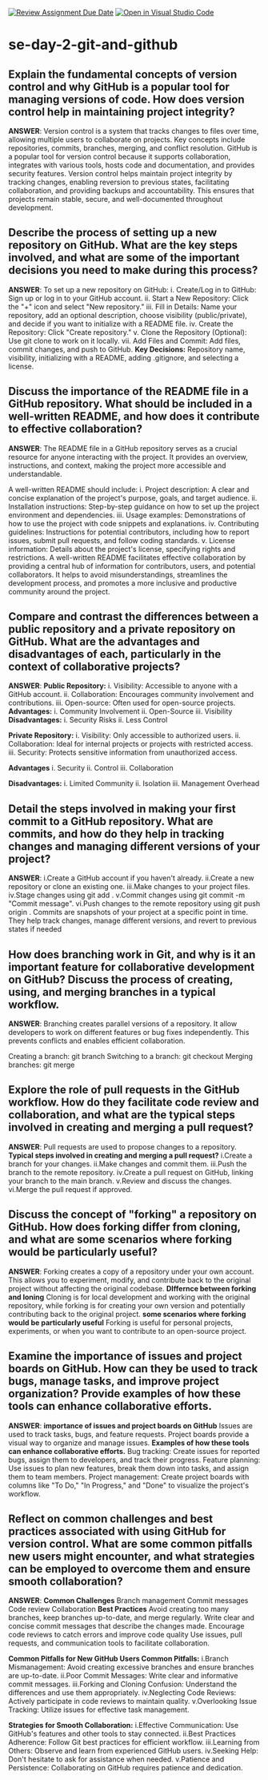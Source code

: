 [![Review Assignment Due Date](https://classroom.github.com/assets/deadline-readme-button-22041afd0340ce965d47ae6ef1cefeee28c7c493a6346c4f15d667ab976d596c.svg)](https://classroom.github.com/a/8wgCKhpZ)
[![Open in Visual Studio Code](https://classroom.github.com/assets/open-in-vscode-2e0aaae1b6195c2367325f4f02e2d04e9abb55f0b24a779b69b11b9e10269abc.svg)](https://classroom.github.com/online_ide?assignment_repo_id=15591302&assignment_repo_type=AssignmentRepo)
# se-day-2-git-and-github
## Explain the fundamental concepts of version control and why GitHub is a popular tool for managing versions of code. How does version control help in maintaining project integrity?
**ANSWER**: 
Version control is a system that tracks changes to files over time, allowing multiple users to collaborate on projects. Key concepts include repositories, commits, branches, merging, and conflict resolution. GitHub is a popular tool for version control because it supports collaboration, integrates with various tools, hosts code and documentation, and provides security features.
Version control helps maintain project integrity by tracking changes, enabling reversion to previous states, facilitating collaboration, and providing backups and accountability. This ensures that projects remain stable, secure, and well-documented throughout development.

## Describe the process of setting up a new repository on GitHub. What are the key steps involved, and what are some of the important decisions you need to make during this process?
**ANSWER**:
To set up a new repository on GitHub:
i.    Create/Log in to GitHub: Sign up or log in to your GitHub account.
ii.   Start a New Repository: Click the "+" icon and select "New repository."
iii.  Fill in Details: Name your repository, add an optional description, choose visibility (public/private), and decide if you want to initialize with a README file.
iv.   Create the Repository: Click "Create repository."
v.    Clone the Repository (Optional): Use git clone to work on it locally.
vii.  Add Files and Commit: Add files, commit changes, and push to GitHub.
**Key Decisions:** Repository name, visibility, initializing with a README, adding .gitignore, and selecting a license.

## Discuss the importance of the README file in a GitHub repository. What should be included in a well-written README, and how does it contribute to effective collaboration?
**ANSWER**:
The README file in a GitHub repository serves as a crucial resource for anyone interacting with the project. It provides an overview, instructions, and context, making the project more accessible and understandable. 

A well-written README should include:
i. Project description: A clear and concise explanation of the project's purpose, goals, and target audience.
ii. Installation instructions: Step-by-step guidance on how to set up the project environment and dependencies.
iii. Usage examples: Demonstrations of how to use the project with code snippets and explanations.
iv. Contributing guidelines: Instructions for potential contributors, including how to report issues, submit pull requests, and follow coding standards.
v. License information: Details about the project's license, specifying rights and restrictions.
A well-written README facilitates effective collaboration by providing a central hub of information for contributors, users, and potential collaborators. It helps to avoid misunderstandings, streamlines the development process, and promotes a more inclusive and productive community around the project.


## Compare and contrast the differences between a public repository and a private repository on GitHub. What are the advantages and disadvantages of each, particularly in the context of collaborative projects?
**ANSWER**:
**Public Repository:**
i. Visibility: Accessible to anyone with a GitHub account.
ii. Collaboration: Encourages community involvement and contributions.
iii. Open-source: Often used for open-source projects.
**Advantages:**
i. Community Involvement
ii. Open-Source 
iii. Visibility
**Disadvantages:**
i. Security Risks
ii. Less Control

**Private Repository:**
i. Visibility: Only accessible to authorized users.
ii. Collaboration: Ideal for internal projects or projects with restricted access.
iii. Security: Protects sensitive information from unauthorized access.

**Advantages**
i. Security
ii. Control
iii. Collaboration

**Disadvantages:**
i. Limited Community
ii. Isolation
iii. Management Overhead

## Detail the steps involved in making your first commit to a GitHub repository. What are commits, and how do they help in tracking changes and managing different versions of your project?
**ANSWER**:
i.Create a GitHub account if you haven't already.
ii.Create a new repository or clone an existing one.
iii.Make changes to your project files.
iv.Stage changes using git add <filename>.
v.Commit changes using git commit -m "Commit message".
vi.Push changes to the remote repository using git push origin <branch>.
Commits are snapshots of your project at a specific point in time. They help track changes, manage different versions, and revert to previous states if needed

## How does branching work in Git, and why is it an important feature for collaborative development on GitHub? Discuss the process of creating, using, and merging branches in a typical workflow.
**ANSWER**:
Branching creates parallel versions of a repository. It allow developers to work on different features or bug fixes independently. This prevents conflicts and enables efficient collaboration.

Creating a branch: git branch <branch-name>
Switching to a branch: git checkout <branch-name>
Merging branches: git merge <branch-to-merge>   

## Explore the role of pull requests in the GitHub workflow. How do they facilitate code review and collaboration, and what are the typical steps involved in creating and merging a pull request?
**ANSWER**:
Pull requests are used to propose changes to a repository. 
**Typical steps involved in creating and merging a pull request?**
i.Create a branch for your changes.
ii.Make changes and commit them.
iii.Push the branch to the remote repository.
iv.Create a pull request on GitHub, linking your branch to the main branch.
v.Review and discuss the changes.
vi.Merge the pull request if approved.

## Discuss the concept of "forking" a repository on GitHub. How does forking differ from cloning, and what are some scenarios where forking would be particularly useful?
**ANSWER**:
Forking creates a copy of a repository under your own account. This allows you to experiment, modify, and contribute back to the original project without affecting the original codebase. 
**DIffernce between forking and loning**
Cloning is for local development and working with the original repository, while forking is for creating your own version and potentially contributing back to the original project.
**some scenarios where forking would be particularly useful**
Forking is useful for personal projects, experiments, or when you want to contribute to an open-source project.

## Examine the importance of issues and project boards on GitHub. How can they be used to track bugs, manage tasks, and improve project organization? Provide examples of how these tools can enhance collaborative efforts.
**ANSWER**:
 **importance of issues and project boards on GitHub**
Issues are used to track tasks, bugs, and feature requests.
Project boards provide a visual way to organize and manage issues.
**Examples of how these tools can enhance collaborative efforts.**
Bug tracking: Create issues for reported bugs, assign them to developers, and track their progress.
Feature planning: Use issues to plan new features, break them down into tasks, and assign them to team members.
Project management: Create project boards with columns like "To Do," "In Progress," and "Done" to visualize the project's workflow.

## Reflect on common challenges and best practices associated with using GitHub for version control. What are some common pitfalls new users might encounter, and what strategies can be employed to overcome them and ensure smooth collaboration?
**ANSWER**:
**Common Challenges** 
Branch management
Commit messages
Code review 
Collaboration 
**Best Practices**
Avoid creating too many branches, keep branches up-to-date, and merge regularly.
Write clear and concise commit messages that describe the changes made.
Encourage code reviews to catch errors and improve code quality
Use issues, pull requests, and communication tools to facilitate collaboration.

**Common Pitfalls for New GitHub Users
Common Pitfalls:**
i.Branch Mismanagement: Avoid creating excessive branches and ensure branches are up-to-date.
ii.Poor Commit Messages: Write clear and informative commit messages.
iii.Forking and Cloning Confusion: Understand the differences and use them appropriately.
iv.Neglecting Code Reviews: Actively participate in code reviews to maintain quality.
v.Overlooking Issue Tracking: Utilize issues for effective task management.

**Strategies for Smooth Collaboration:**
i.Effective Communication: Use GitHub's features and other tools to stay connected.
ii.Best Practices Adherence: Follow Git best practices for efficient workflow.
iii.Learning from Others: Observe and learn from experienced GitHub users.
iv.Seeking Help: Don't hesitate to ask for assistance when needed.
v.Patience and Persistence: Collaborating on GitHub requires patience and dedication.
